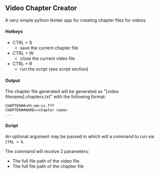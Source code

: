 ## Video Chapter Creator

A very simple python tkinter app for creating chapter files for videos

#### Hotkeys

- CTRL + S
  - save the current chapter file
- CTRL + W
  - close the current video file
- CTRL + R
  - run the script (see script section)

#### Output

The chapter file generated will be generated as "[video filename].chapters.txt" with the following format:

```
CHAPTER##=hh:mm:ss.fff
CHAPTER##NAME=<chapter name>
...
```
#### Script

An optional argument may be passed in which will a command to run via `CTRL + R`.

The command will receive 2 parameters:

- The full file path of the video file
- The full file path of the chapter file
